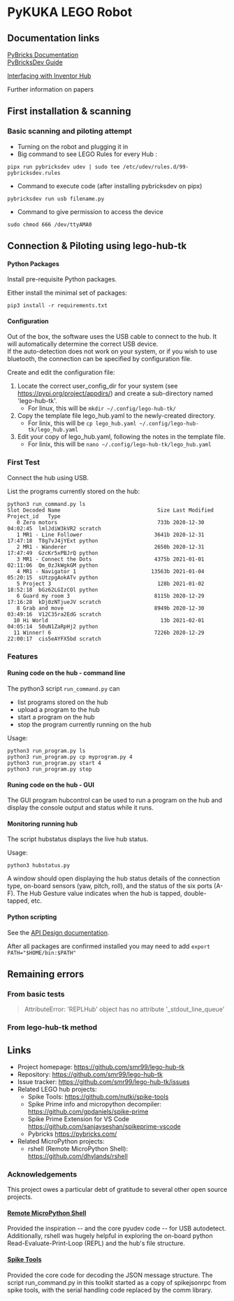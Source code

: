 # PyKUKA LEGO Robot

## Documentation links

[PyBricks Documentation](https://docs.pybricks.com/en/latest/)  
[PyBricksDev Guide](https://pypi.org/project/pybricksdev/)

[Interfacing with Inventor Hub](https://github.com/smr99/lego-hub-tk)

Further information on papers

## First installation & scanning

### Basic scanning and piloting attempt

- Turning on the robot and plugging it in
- Big command to see LEGO Rules for every Hub :
```shell
pipx run pybricksdev udev | sudo tee /etc/udev/rules.d/99-pybricksdev.rules
```
- Command to execute code (after installing pybricksdev on pipx)
```shell
pybricksdev run usb filename.py
```
- Command to give permission to access the device
```shell
sudo chmod 666 /dev/ttyAMA0
```

## Connection & Piloting using lego-hub-tk

#### Python Packages

Install pre-requisite Python packages.

Either install the minimal set of packages:

```shell
pip3 install -r requirements.txt
```

#### Configuration

Out of the box, the software uses the USB cable to connect to the hub.  It will automatically determine the correct USB device.  
If the auto-detection does not work on your system, or if you wish to use bluetooth, the connection can be specified by configuration file.  

Create and edit the configuration file:

1. Locate the correct user_config_dir for your system (see https://pypi.org/project/appdirs/) and create a sub-directory named 'lego-hub-tk'.
   - For linux, this will be `mkdir ~/.config/lego-hub-tk/`
2. Copy the template file lego_hub.yaml to the newly-created directory.
   - For linix, this will be `cp lego_hub.yaml ~/.config/lego-hub-tk/lego_hub.yaml`
3. Edit your copy of lego_hub.yaml, following the notes in the template file.
   - For linix, this will be `nano ~/.config/lego-hub-tk/lego_hub.yaml`  

### First Test
Connect the hub using USB.  

List the programs currently stored on the hub:

```shell
python3 run_command.py ls
Slot Decoded Name                               Size Last Modified        Project_id   Type      
   0 Zero motors                                733b 2020-12-30 04:02:45  lmlJdiW3kVR2 scratch   
   1 MR1 - Line Follower                       3641b 2020-12-31 17:47:18  T8g7vJ4jYExt python    
   2 MR1 - Wanderer                            2650b 2020-12-31 17:47:49  GzcKr5xPBJrQ python    
   3 MR1 - Connect the Dots                    4375b 2021-01-01 02:11:06  Qm_0zJkWgkGM python    
   4 MR1 - Navigator 1                        13563b 2021-01-04 05:20:15  sUtzpgAokATv python    
   5 Project 3                                  128b 2021-01-02 18:52:18  bGz62LGIzCOl python    
   6 Guard my room 3                           8115b 2020-12-29 17:16:28  kDj0zNTjueJV scratch   
   8 Grab and move                             8949b 2020-12-30 03:49:16  V12C35ra2EdG scratch   
  10 Hi World                                    13b 2021-02-01 04:05:14  50uN1ZaRpHj2 python    
  11 Winner! 6                                 7226b 2020-12-29 22:00:17  cis5eAYFX5bd scratch   
```

### Features

#### Runing code on the hub - command line

The python3 script `run_command.py` can
* list programs stored on the hub
* upload a program to the hub
* start a program on the hub
* stop the program currently running on the hub

Usage:
```shell
python3 run_program.py ls
python3 run_program.py cp myprogram.py 4
python3 run_program.py start 4
python3 run_program.py stop
```

#### Runing code on the hub - GUI

The GUI program hubcontrol can be used to run a program on the hub and display the console output and status while it runs.  

#### Monitoring running hub

The script hubstatus displays the live hub status.

Usage:
```shell
python3 hubstatus.py
```

A window should open displaying the hub status details of the connection type, on-board sensors (yaw, pitch, roll), and the status of the six ports (A-F).  The Hub Gesture value indicates when the hub is tapped, double-tapped, etc.

#### Python scripting

See the [API Design documentation](design.md).


After all packages are confirmed installed you may need to add `export PATH="$HOME/bin:$PATH"`

## Remaining errors

### From basic tests

> AttributeError: 'REPLHub' object has no attribute '_stdout_line_queue'

### From lego-hub-tk method

## Links

- Project homepage: https://github.com/smr99/lego-hub-tk
- Repository: https://github.com/smr99/lego-hub-tk
- Issue tracker: https://github.com/smr99/lego-hub-tk/issues
- Related LEGO hub projects:
  - Spike Tools: https://github.com/nutki/spike-tools
  - Spike Prime info and micropython decompiler: https://github.com/gpdaniels/spike-prime
  - Spike Prime Extension for VS Code https://github.com/sanjayseshan/spikeprime-vscode
  - Pybricks https://pybricks.com/
- Related MicroPython projects:
  - rshell (Remote MicroPython Shell): https://github.com/dhylands/rshell

### Acknowledgements

This project owes a particular debt of gratitude to several other open source projects.

#### [Remote MicroPython Shell](https://github.com/dhylands/rshell)

Provided the inspiration -- and the core pyudev code -- for USB autodetect.  Additionally, rshell was hugely helpful in exploring the on-board python Read-Evaluate-Print-Loop (REPL) and the hub's file structure.

#### [Spike Tools](https://github.com/nutki/spike-tools)

Provided the core code for decoding the JSON message structure.  The script run_command.py in this toolkit started as a copy of spikejsonrpc from spike tools, with the serial handling code replaced by the comm library.